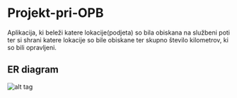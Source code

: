 # Projekt-pri-OPB
Aplikacija, ki beleži katere lokacije(podjeta) so bila obiskana na službeni poti ter si shrani
katere lokacije so bile obiskane ter skupno število kilometrov, ki so bili opravljeni.

## ER diagram
![alt tag](https://github.com/gasperxy/Projekt-pri-OPB/blob/master/baza_diagram.png)